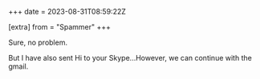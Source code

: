 +++
date = 2023-08-31T08:59:22Z

[extra]
from = "Spammer"
+++

Sure, no problem.

But I have also sent Hi to your Skype...However, we can continue with the
gmail.
